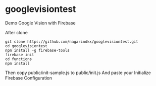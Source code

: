 # googlevisiontest
Demo Google Vision with Firebase


After clone
```
git clone https://github.com/nagarindkx/googlevisiontest.git
cd googlevisiontest
npm install -g firebase-tools
firebase init
cd functions
npm install
```
Then copy public/init-sample.js to public/init.js
And paste your Initialize Firebase Configuration
